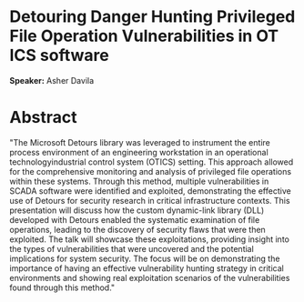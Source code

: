 # Detouring Danger Hunting Privileged File Operation Vulnerabilities in OT ICS software

**Speaker:** Asher Davila

# Abstract

"The Microsoft Detours library was leveraged to instrument the entire process environment of an engineering workstation in an operational technologyindustrial control system (OTICS) setting. This approach allowed for the comprehensive monitoring and analysis of privileged file operations within these systems. Through this method, multiple vulnerabilities in SCADA software were identified and exploited, demonstrating the effective use of Detours for security research in critical infrastructure contexts.
This presentation will discuss how the custom dynamic-link library (DLL) developed with Detours enabled the systematic examination of file operations, leading to the discovery of security flaws that were then exploited. The talk will showcase these exploitations, providing insight into the types of vulnerabilities that were uncovered and the potential implications for system security. The focus will be on demonstrating the importance of having an effective vulnerability hunting strategy in critical environments and showing real exploitation scenarios of the vulnerabilities found through this method."
